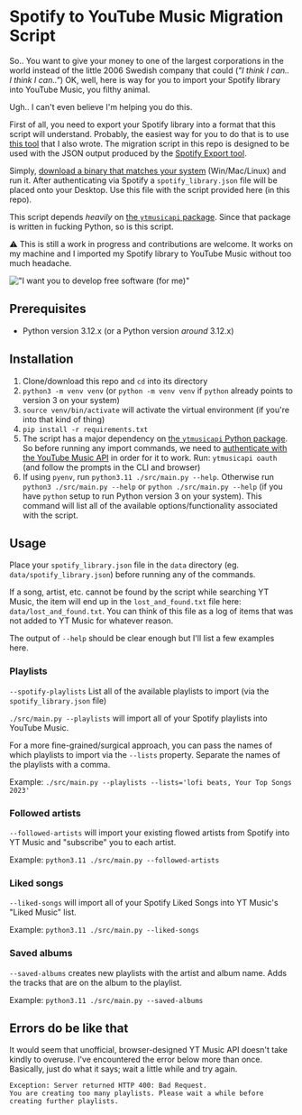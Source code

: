 # Spotify to YouTube Music Migration Script

So.. You want to give your money to one of the largest corporations in the world instead of the little 2006 Swedish company that could (_"I think I can.. I think I can.."_) OK, well, here is way for you to import your Spotify library into YouTube Music, you filthy animal.

Ugh.. I can't even believe I'm helping you do this.

First of all, you need to export your Spotify library into a format that this script will understand. Probably, the easiest way for you to do that is to use [this tool](https://github.com/jonathanbell/spotify_export) that I also wrote. The migration script in this repo is designed to be used with the JSON output produced by the [Spotify Export tool](https://github.com/jonathanbell/spotify_export).

Simply, [download a binary that matches your system](https://github.com/jonathanbell/spotify_export/releases) (Win/Mac/Linux) and run it. After authenticating via Spotify a `spotify_library.json` file will be placed onto your Desktop. Use this file with the script provided here (in this repo).

This script depends _heavily_ on [the `ytmusicapi` package](https://github.com/sigma67/ytmusicapi). Since that package is written in fucking Python, so is this script.

⚠️ This is still a work in progress and contributions are welcome. It works on my machine and I imported my Spotify library to YouTube Music without too much headache.

!["I want you to develop free software (for me)"](https://miro.medium.com/v2/resize:fit:751/1*0zSv0aE2Whxf0ecf1PGRuw.jpeg)

## Prerequisites

- Python version 3.12.x (or a Python version _around_ 3.12.x)

## Installation

1. Clone/download this repo and `cd` into its directory
1. `python3 -m venv venv` (or `python -m venv venv` if `python` already points to version 3 on your system)
1. `source venv/bin/activate` will activate the virtual environment (if you're into that kind of thing)
1. `pip install -r requirements.txt`
1. The script has a major dependency on [the `ytmusicapi` Python package](https://github.com/sigma67/ytmusicapi?tab=readme-ov-file). So before running any import commands, we need to [authenticate with the YouTube Music API](https://ytmusicapi.readthedocs.io/en/stable/setup/oauth.html) in order for it to work. Run: `ytmusicapi oauth` (and follow the prompts in the CLI and browser)
1. If using `pyenv`, run `python3.11 ./src/main.py --help`. Otherwise run `python3 ./src/main.py --help` or `python ./src/main.py --help` (if you have `python` setup to run Python version 3 on your system). This command will list all of the available options/functionality associated with the script.

## Usage

Place your `spotify_library.json` file in the `data` directory (eg. `data/spotify_library.json`) before running any of the commands.

If a song, artist, etc. cannot be found by the script while searching YT Music, the item will end up in the `lost_and_found.txt` file here: `data/lost_and_found.txt`. You can think of this file as a log of items that was not added to YT Music for whatever reason.

The output of `--help` should be clear enough but I'll list a few examples here.

### Playlists

`--spotify-playlists` List all of the available playlists to import (via the `spotify_library.json` file)

`./src/main.py --playlists` will import all of your Spotify playlists into YouTube Music.

For a more fine-grained/surgical approach, you can pass the names of which playlists to import via the `--lists` property. Separate the names of the playlists with a comma.

Example: `./src/main.py --playlists --lists='lofi beats, Your Top Songs 2023'`

### Followed artists

`--followed-artists` will import your existing flowed artists from Spotify into YT Music and "subscribe" you to each artist.

Example: `python3.11 ./src/main.py --followed-artists`

### Liked songs

`--liked-songs` will import all of your Spotify Liked Songs into YT Music's "Liked Music" list.

Example: `python3.11 ./src/main.py --liked-songs`

### Saved albums

`--saved-albums` creates new playlists with the artist and album name. Adds the tracks that are on the album to the playlist.

Example: `python3.11 ./src/main.py --saved-albums`

## Errors do be like that

It would seem that unofficial, browser-designed YT Music API doesn't take kindly to overuse. I've encountered the error below more than once. Basically, just do what it says; wait a little while and try again.

```plaintext
Exception: Server returned HTTP 400: Bad Request.
You are creating too many playlists. Please wait a while before creating further playlists.
```
